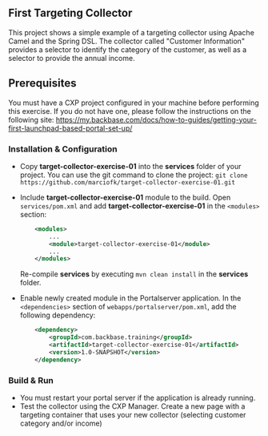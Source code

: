 ## First Targeting Collector
This project shows a simple example of a targeting collector using Apache Camel and the Spring DSL. 
The collector called "Customer Information" provides a selector to identify the category of the customer, as well as a selector 
to provide the annual income.

## Prerequisites
You must have a CXP project configured in your machine before performing this exercise. If you do not have one, please follow the instructions on the following site: https://my.backbase.com/docs/how-to-guides/getting-your-first-launchpad-based-portal-set-up/

### Installation & Configuration

- Copy **target-collector-exercise-01** into the **services** folder of your project. You can use the git command to clone the project: ```git clone https://github.com/marciofk/target-collector-exercise-01.git```

- Include **target-collector-exercise-01** module to the build.  Open `services/pom.xml` and add **target-collector-exercise-01** in the `<modules>` section: 
	```xml
	    <modules>
	        ...	    
	        <module>target-collector-exercise-01</module>
	        ...
	    </modules>
	```	
	Re-compile **services** by executing `mvn clean install` in the **services** folder.
	
- Enable newly created module in the Portalserver application. In the `<dependencies>` section of `webapps/portalserver/pom.xml`, add the following dependency:

	```xml
	    <dependency>
	        <groupId>com.backbase.training</groupId>
	        <artifactId>target-collector-exercise-01</artifactId>
	        <version>1.0-SNAPSHOT</version>
	    </dependency>
	```

### Build & Run

- You must restart your portal server if the application is already running. 
- Test the collector using the CXP Manager. Create a new page with a targeting container that uses your new collector (selecting customer category and/or income)
